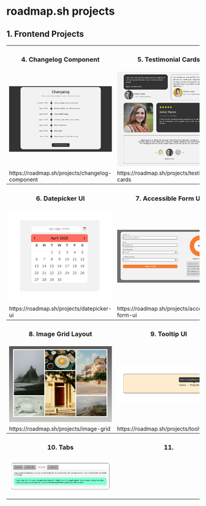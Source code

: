 <h1>roadmap.sh projects</h1>
<h2>1. Frontend Projects</h2>
<table>
  <tr>
    <th><h3>4. Changelog Component</h3></th>
    <th><h3>5. Testimonial Cards</h3></th>
  </tr>
  <tr>
    <td>
      <img src="1_Frontend Projects/4_Changelog Component/changelog_component.png" width="100%">
    </td>
    <td>
      <img src="1_Frontend Projects/5_Testimonial Cards/testimonial_card.jpeg" width="100%">
    </td>
  </tr>
  <tr>
    <td>
      https://roadmap.sh/projects/changelog-component
    </td>
    <td>
      https://roadmap.sh/projects/testimonial-cards
    </td>
  </tr>
  <tr>
    <th><h3>6. Datepicker UI</h3></th>
    <th><h3>7. Accessible Form UI</h3></th>
  </tr>
  <tr>
    <td>
      <img src="1_Frontend Projects/6_Datepicker UI/datepicker_ui.png" width="100%">
    </td>
    <td>
      <img src="1_Frontend Projects/7_Accessible Form UI/accessible_form_ui.png" width="100%">
    </td>
  </tr>
  <tr>
    <td>
      https://roadmap.sh/projects/datepicker-ui
    </td>
    <td>
      https://roadmap.sh/projects/accessible-form-ui
    </td>
  </tr>
  <tr>
    <th><h3>8. Image Grid Layout</h3></th>
    <th><h3>9. Tooltip UI</h3></th>
  </tr>
  <tr>
    <td>
      <img src="1_Frontend Projects/8_Image Grid Layout/image_grid_layout.png" width="100%">
    </td>
    <td>
      <img src="1_Frontend Projects/9_Tooltip UI/tooltip_ui.png" width="100%">
    </td>
  </tr>
  <tr>
    <td>https://roadmap.sh/projects/image-grid</td>
    <td>
      https://roadmap.sh/projects/tooltip-ui
    </td>
  </tr>
  <tr>
    <th><h3>10. Tabs</h3></th>
    <th><h3>11.</h3></th>
  </tr>
  <tr>
    <td>
      <img src="1_Frontend Projects/10_Tabs/tabs.png" width="100%">
    </td>
    
  </tr>
  <tr>
    <td></td>
  </tr>
</table>
